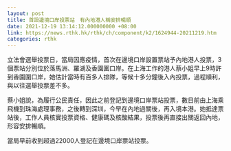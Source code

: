 ```yaml
---
layout: post
title: 首設邊境口岸投票站　有內地港人稱安排暢順
date: 2021-12-19 13:14:12.000000000 +08:00
link: https://news.rthk.hk/rthk/ch/component/k2/1624944-20211219.htm
categories: rthk
---
```


立法會選舉投票日，當局因應疫情，首次在邊境口岸設置票站予內地港人投票，3個票站分別位於落馬洲、羅湖及香園圍口岸。在上海工作的港人蔡小姐早上9時許到香園圍口岸，她估計當時有百多人排隊，等候十多分鐘後入內投票，過程順利，與以往選舉投票差不多。

蔡小姐說，為履行公民責任，因此之前登記到邊境口岸票站投票，數日前由上海乘飛機到珠海處理事務，之後轉到深圳，今早在內地過關後，再入境本港。她抵達票站後，工作人員核實投票資格、健康碼及核酸結果，投票後再直接出關返回內地，形容安排暢順。

當局早前收到超過22000人登記在邊境口岸票站投票。
